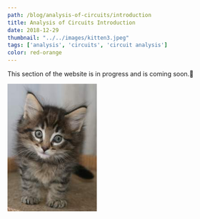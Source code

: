 ```yaml
---
path: /blog/analysis-of-circuits/introduction
title: Analysis of Circuits Introduction
date: 2018-12-29
thumbnail: "../../images/kitten3.jpeg"
tags: ['analysis', 'circuits', 'circuit analysis']
color: red-orange
---
```


This section of the website is in progress and is coming soon.<span aria-label="image">🤭</span>

![Kitten Three](../../images/kitten3.jpeg)